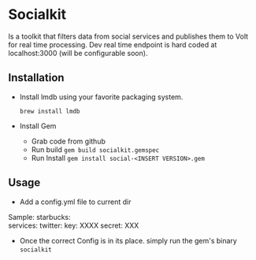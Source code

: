 # Socialkit

Is a toolkit that filters data from social services and publishes them to Volt for real time processing.
Dev real time endpoint is hard coded at localhost:3000 (will be configurable soon).

## Installation

- Install lmdb using your favorite packaging system.

    ```brew install lmdb```

- Install Gem
    - Grab code from github
    - Run build
        ```gem build socialkit.gemspec```
    - Run Install
        ```gem install social-<INSERT VERSION>.gem```

## Usage

- Add a config.yml file to current dir

Sample:
      starbucks:    
       services:
           twitter:
             key: XXXX
             secret: XXX



- Once the correct Config is in its place.  simply run the gem's binary
    ```socialkit```
